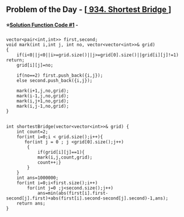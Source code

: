 ## Problem of the Day - [<a href="https://leetcode.com/problems/shortest-bridge/"> 934. Shortest Bridge </a>]


#### ⭐<ins>Solution Function Code #1</ins> -

    vector<pair<int,int>> first,second;  
    void mark(int i,int j, int no, vector<vector<int>>& grid)
    {
        if(i<0||j<0||i>=grid.size()||j>=grid[0].size()||grid[i][j]!=1) return;
        grid[i][j]=no;

        if(no==2) first.push_back({i,j});
        else second.push_back({i,j});

        mark(i+1,j,no,grid);
        mark(i-1,j,no,grid);
        mark(i,j+1,no,grid);
        mark(i,j-1,no,grid);
    }
    
    
    int shortestBridge(vector<vector<int>>& grid) {
        int count=2;
        for(int i=0;i < grid.size();i++){
           for(int j = 0 ; j <grid[0].size();j++)
            {
                if(grid[i][j]==1){
                mark(i,j,count,grid);
                count++;}
            }
        }
        int ans=1000000;
        for(int i=0;i<first.size();i++)
            for(int j=0 ;j<second.size();j++)
                ans=min(abs(first[i].first-second[j].first)+abs(first[i].second-second[j].second)-1,ans);
        return ans;
    }

